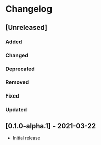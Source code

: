 # Changelog

## [Unreleased]

### Added

### Changed

### Deprecated

### Removed

### Fixed

### Updated


## [0.1.0-alpha.1] - 2021-03-22
- Initial release
